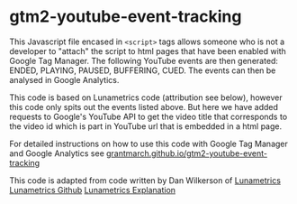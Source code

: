 # gtm2-youtube-event-tracking

This Javascript file encased in `<script>` tags allows someone who is not a developer to "attach" the
script to html pages that have been enabled with Google Tag Manager. The following YouTube events are then generated: ENDED, PLAYING, PAUSED, BUFFERING, CUED. The events can then be analysed in Google Analytics.

This code is based on Lunametrics code (attribution see below), however this code only spits out the events listed above. But here we have added requests to Google's YouTube API to get the video title that corresponds to the video id which is part in YouTube url that is embedded in a html page.

For detailed instructions on how to use this code with Google Tag Manager and Google Analytics see [grantmarch.github.io/gtm2-youtube-event-tracking](http://grantmarch.github.io/gtm2-youtube-event-tracking)

This code is adapted from code written by Dan Wilkerson of [Lunametrics](http://www.lunametrics.com) [Lunametrics Github](http://www.lunametrics.com/blog/2015/05/11/updated-youtube-tracking-google-analytics-gtm) [Lunametrics Explanation](http://www.lunametrics.com/blog/2015/05/11/updated-youtube-tracking-google-analytics-gtm) 
